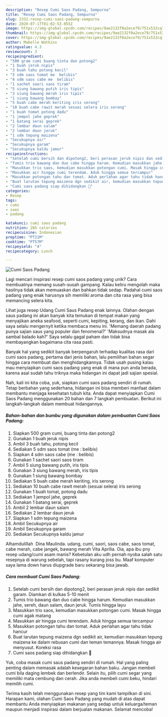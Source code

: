 ```yaml
---
description: "Resep Cumi Saos Padang, Sempurna"
title: "Resep Cumi Saos Padang, Sempurna"
slug: 2332-resep-cumi-saos-padang-sempurna
date: 2020-07-17T01:02:53.055Z
image: https://img-global.cpcdn.com/recipes/9ae2132f0a2ece79/751x532cq70/cumi-saos-padang-foto-resep-utama.jpg
thumbnail: https://img-global.cpcdn.com/recipes/9ae2132f0a2ece79/751x532cq70/cumi-saos-padang-foto-resep-utama.jpg
cover: https://img-global.cpcdn.com/recipes/9ae2132f0a2ece79/751x532cq70/cumi-saos-padang-foto-resep-utama.jpg
author: Mabelle Watkins
ratingvalue: 4.3
reviewcount: 3
recipeingredient:
- "500 gram cumi buang tinta dan potong2"
- "1 buah jeruk nipis"
- "3 buah tahu potong kecil"
- "5 sdm saos tomat me  belibis"
- "4 sdm saos cabe me  belibis"
- "1 sachet saori saos tiram"
- "5 siung bawang putih iris tipis"
- "3 siung bawang merah iris tipis"
- "1 siung bawang bombay"
- "5 buah cabe merah keriting iris serong"
- "10 buah cabe rawit merah sesuai selera iris serong"
- "1 buah tomat potong dadu"
- "1 jempol jahe geprek"
- "1 batang serai geprek"
- "2 lembar daun salam"
- "2 lembar daun jeruk"
- "1 sdm tepung maizena"
- "Secukupnya air"
- "Secukupnya garam"
- "Secukupnya kaldu jamur"
recipeinstructions:
- "Setelah cumi bersih dan dipotong2, beri perasan jeruk nipis dan sedikit garam. Diamkan di kulkas 5-10 menit"
- "Tumis trio bawang dan duo cabe hingga harum. Kemudian masukkan jahe, sereh, daun salam, daun jeruk. Tumis hingga layu"
- "Masukkan trio saos, kemudian masukkan potongan cumi. Masak hingga cumi agak matang"
- "Masukkan air hingga cumi terendam. Aduk hingga semua tercampur"
- "Masukkan potongan tahu dan tomat. Aduk perlahan agar tahu tidak hancur"
- "Buat larutan tepung maizena dgn sedikit air, kemudian masukkan tepung maizena ke dalam rebusan cumi dan teman temannya. Masak hingga air menyusut. Koreksi rasa"
- "Cumi saos padang siap dihidangkan 💐"
categories:
- Resep
tags:
- cumi
- saos
- padang

katakunci: cumi saos padang 
nutrition: 265 calories
recipecuisine: Indonesian
preptime: "PT21M"
cooktime: "PT57M"
recipeyield: "4"
recipecategory: Lunch

---
```



![Cumi Saos Padang](https://img-global.cpcdn.com/recipes/9ae2132f0a2ece79/751x532cq70/cumi-saos-padang-foto-resep-utama.jpg)

Lagi mencari inspirasi resep cumi saos padang yang unik? Cara membuatnya memang susah-susah gampang. Kalau keliru mengolah maka hasilnya tidak akan memuaskan dan bahkan tidak sedap. Padahal cumi saos padang yang enak harusnya sih memiliki aroma dan cita rasa yang bisa memancing selera kita.

Lihat juga resep Udang Cumi Saus Padang enak lainnya. Olahan dengan saus padang ini akan banyak kita temukan di tempat makan yang menyajikan aneka seafood, seperti cumi, kepiting, kerang, dan ikan. Dahi saya selalu mengernyit ketika membaca menu ini. &#39;Memang daerah padang punya sajian saus yang populer dan fenomenal?&#39; &#39;Maksudnya masak ala sambal balado kah?&#39; Saya selalu gagal paham dan tidak bisa membayangkan bagaimana cita rasa pasti.

Banyak hal yang sedikit banyak berpengaruh terhadap kualitas rasa dari cumi saos padang, pertama dari jenis bahan, lalu pemilihan bahan segar hingga cara membuat dan menghidangkannya. Tidak usah pusing kalau mau menyiapkan cumi saos padang yang enak di mana pun anda berada, karena asal sudah tahu triknya maka hidangan ini dapat jadi sajian spesial.


Nah, kali ini kita coba, yuk, siapkan cumi saos padang sendiri di rumah. Tetap berbahan yang sederhana, hidangan ini bisa memberi manfaat dalam membantu menjaga kesehatan tubuh kita. Anda dapat menyiapkan Cumi Saos Padang menggunakan 20 bahan dan 7 langkah pembuatan. Berikut ini langkah-langkah dalam membuat hidangannya.

<!--inarticleads1-->

##### Bahan-bahan dan bumbu yang digunakan dalam pembuatan Cumi Saos Padang:

1. Siapkan 500 gram cumi, buang tinta dan potong2
1. Gunakan 1 buah jeruk nipis
1. Ambil 3 buah tahu, potong kecil
1. Sediakan 5 sdm saos tomat (me : belibis)
1. Siapkan 4 sdm saos cabe (me : belibis)
1. Gunakan 1 sachet saori saos tiram
1. Ambil 5 siung bawang putih, iris tipis
1. Gunakan 3 siung bawang merah, iris tipis
1. Gunakan 1 siung bawang bombay
1. Sediakan 5 buah cabe merah keriting, iris serong
1. Sediakan 10 buah cabe rawit merah (sesuai selera) iris serong
1. Gunakan 1 buah tomat, potong dadu
1. Sediakan 1 jempol jahe, geprek
1. Gunakan 1 batang serai, geprek
1. Ambil 2 lembar daun salam
1. Sediakan 2 lembar daun jeruk
1. Siapkan 1 sdm tepung maizena
1. Ambil Secukupnya air
1. Ambil Secukupnya garam
1. Sediakan Secukupnya kaldu jamur


Alhamdulillah ️ Dina Maulinda. udang, cumi, saori, saos cabe, saos tomat, cabe merah, cabe jangek, bawang merah Vita Aprilia. Oia, apa ibu pny resep udang/cumi asam manis? Kebetulan aku udh pernah nyoba salah satu resepnya di warung sebelah, tapi rasany kurang joss bu. Maaf komputer saya lama down harus diupgrade baru sekarang bisa jawab. 

<!--inarticleads2-->

##### Cara membuat Cumi Saos Padang:

1. Setelah cumi bersih dan dipotong2, beri perasan jeruk nipis dan sedikit garam. Diamkan di kulkas 5-10 menit
1. Tumis trio bawang dan duo cabe hingga harum. Kemudian masukkan jahe, sereh, daun salam, daun jeruk. Tumis hingga layu
1. Masukkan trio saos, kemudian masukkan potongan cumi. Masak hingga cumi agak matang
1. Masukkan air hingga cumi terendam. Aduk hingga semua tercampur
1. Masukkan potongan tahu dan tomat. Aduk perlahan agar tahu tidak hancur
1. Buat larutan tepung maizena dgn sedikit air, kemudian masukkan tepung maizena ke dalam rebusan cumi dan teman temannya. Masak hingga air menyusut. Koreksi rasa
1. Cumi saos padang siap dihidangkan 💐


Yuk, coba masak cumi saus padang sendiri di rumah. Hal yang paling penting dalam memasak adalah kesegaran bahan baku. Jangan membeli cumi bila daging lembek dan berlendir. Selain itu, pilih cumi segar yang memiliki mata cembung dan cerah. Jika anda membeli cumi beku, hindari memilih cumi. 

Terima kasih telah menggunakan resep yang tim kami tampilkan di sini. Harapan kami, olahan Cumi Saos Padang yang mudah di atas dapat membantu Anda menyiapkan makanan yang sedap untuk keluarga/teman maupun menjadi inspirasi dalam berjualan makanan. Selamat mencoba!
